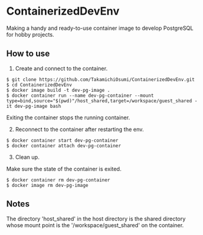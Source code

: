# ContainerizedDevEnv

Making a handy and ready-to-use container image to develop PostgreSQL for hobby projects.

## How to use

1. Create and connect to the container.

```console
$ git clone https://github.com/TakamichiOsumi/ContainerizedDevEnv.git
$ cd ContainerizedDevEnv
$ docker image build -t dev-pg-image .
$ docker container run --name dev-pg-container --mount type=bind,source="$(pwd)"/host_shared,target=/workspace/guest_shared -it dev-pg-image bash
```

Exiting the container stops the running container.

2. Reconnect to the container after restarting the env.

```console
$ docker container start dev-pg-container
$ docker container attach dev-pg-container
```

3. Clean up.

Make sure the state of the container is exited.

```console
$ docker container rm dev-pg-container
$ docker image rm dev-pg-image
```

## Notes

The directory 'host_shared' in the host directory is the shared directory whose mount point is the '/workspace/guest_shared' on the container.
